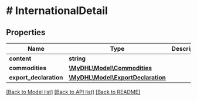 # # InternationalDetail

## Properties

Name | Type | Description | Notes
------------ | ------------- | ------------- | -------------
**content** | **string** |  |
**commodities** | [**\MyDHL\Model\Commodities**](Commodities.md) |  |
**export_declaration** | [**\MyDHL\Model\ExportDeclaration**](ExportDeclaration.md) |  | [optional]

[[Back to Model list]](../../README.md#models) [[Back to API list]](../../README.md#endpoints) [[Back to README]](../../README.md)
